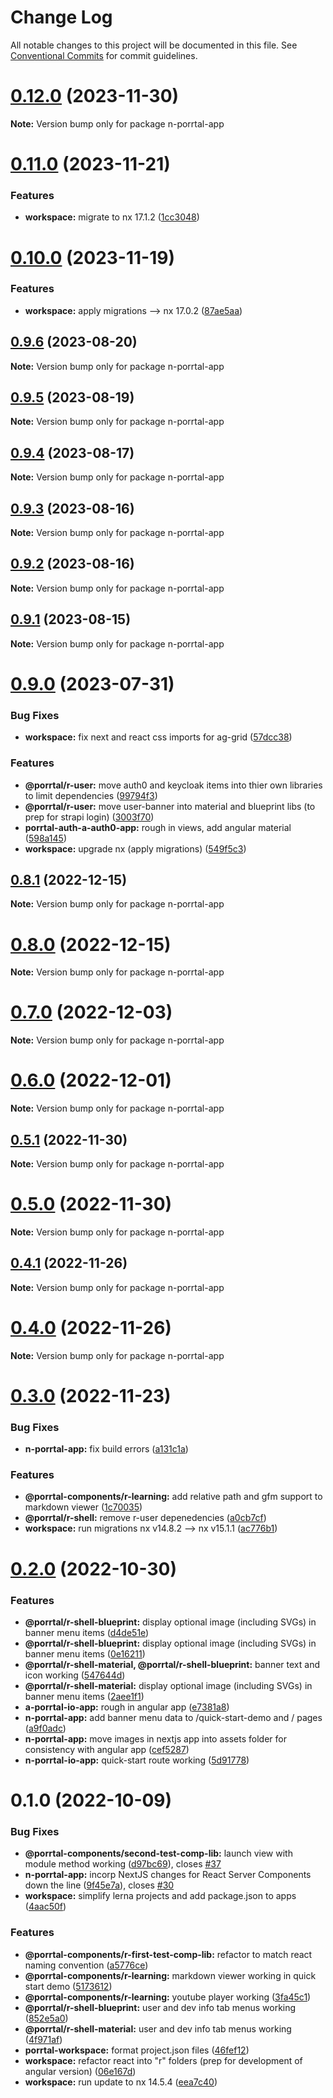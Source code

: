 # Change Log

All notable changes to this project will be documented in this file.
See [Conventional Commits](https://conventionalcommits.org) for commit guidelines.

# [0.12.0](https://github.com/comcast-porrtal/porrtal/compare/v0.11.0...v0.12.0) (2023-11-30)

**Note:** Version bump only for package n-porrtal-app





# [0.11.0](https://github.com/comcast-porrtal/porrtal/compare/v0.10.0...v0.11.0) (2023-11-21)


### Features

* **workspace:** migrate to nx 17.1.2 ([1cc3048](https://github.com/comcast-porrtal/porrtal/commit/1cc3048b60a9eb41bb1512fc4f448ee6feb85dff))





# [0.10.0](https://github.com/comcast-porrtal/porrtal/compare/v0.9.6...v0.10.0) (2023-11-19)

### Features

- **workspace:** apply migrations --> nx 17.0.2 ([87ae5aa](https://github.com/comcast-porrtal/porrtal/commit/87ae5aa23058da6d4f7de095914de2f355e7855c))

## [0.9.6](https://github.com/comcast-porrtal/porrtal/compare/v0.9.5...v0.9.6) (2023-08-20)

**Note:** Version bump only for package n-porrtal-app

## [0.9.5](https://github.com/comcast-porrtal/porrtal/compare/v0.9.4...v0.9.5) (2023-08-19)

**Note:** Version bump only for package n-porrtal-app

## [0.9.4](https://github.com/comcast-porrtal/porrtal/compare/v0.9.3...v0.9.4) (2023-08-17)

**Note:** Version bump only for package n-porrtal-app

## [0.9.3](https://github.com/comcast-porrtal/porrtal/compare/v0.9.2...v0.9.3) (2023-08-16)

**Note:** Version bump only for package n-porrtal-app

## [0.9.2](https://github.com/comcast-porrtal/porrtal/compare/v0.9.1...v0.9.2) (2023-08-16)

**Note:** Version bump only for package n-porrtal-app

## [0.9.1](https://github.com/comcast-porrtal/porrtal/compare/v0.9.0...v0.9.1) (2023-08-15)

**Note:** Version bump only for package n-porrtal-app

# [0.9.0](https://github.com/datumgeek/porrtal/compare/v0.8.1...v0.9.0) (2023-07-31)

### Bug Fixes

- **workspace:** fix next and react css imports for ag-grid ([57dcc38](https://github.com/datumgeek/porrtal/commit/57dcc38eeacbe7cc04f5d28338ede01587976043))

### Features

- **@porrtal/r-user:** move auth0 and keycloak items into thier own libraries to limit dependencies ([99794f3](https://github.com/datumgeek/porrtal/commit/99794f3dfae0bd556039b966887a838944851b34))
- **@porrtal/r-user:** move user-banner into material and blueprint libs (to prep for strapi login) ([3003f70](https://github.com/datumgeek/porrtal/commit/3003f7041275da22f813c23429bee96ee6ea0966))
- **porrtal-auth-a-auth0-app:** rough in views, add angular material ([598a145](https://github.com/datumgeek/porrtal/commit/598a145fc1896971e841776fa30eaa25e4c10949))
- **workspace:** upgrade nx (apply migrations) ([549f5c3](https://github.com/datumgeek/porrtal/commit/549f5c353259b49d668ad91397b9b05a7fadb7e7))

## [0.8.1](https://github.com/datumgeek/porrtal/compare/v0.8.0...v0.8.1) (2022-12-15)

**Note:** Version bump only for package n-porrtal-app

# [0.8.0](https://github.com/datumgeek/porrtal/compare/v0.7.0...v0.8.0) (2022-12-15)

**Note:** Version bump only for package n-porrtal-app

# [0.7.0](https://github.com/datumgeek/porrtal/compare/v0.6.0...v0.7.0) (2022-12-03)

**Note:** Version bump only for package n-porrtal-app

# [0.6.0](https://github.com/datumgeek/porrtal/compare/v0.5.1...v0.6.0) (2022-12-01)

**Note:** Version bump only for package n-porrtal-app

## [0.5.1](https://github.com/datumgeek/porrtal/compare/v0.5.0...v0.5.1) (2022-11-30)

**Note:** Version bump only for package n-porrtal-app

# [0.5.0](https://github.com/datumgeek/porrtal/compare/v0.4.1...v0.5.0) (2022-11-30)

**Note:** Version bump only for package n-porrtal-app

## [0.4.1](https://github.com/datumgeek/porrtal/compare/v0.4.0...v0.4.1) (2022-11-26)

**Note:** Version bump only for package n-porrtal-app

# [0.4.0](https://github.com/datumgeek/porrtal/compare/v0.3.0...v0.4.0) (2022-11-26)

**Note:** Version bump only for package n-porrtal-app

# [0.3.0](https://github.com/datumgeek/porrtal/compare/v0.2.0...v0.3.0) (2022-11-23)

### Bug Fixes

- **n-porrtal-app:** fix build errors ([a131c1a](https://github.com/datumgeek/porrtal/commit/a131c1aac8482d64f9547752e548db0fe60e0af4))

### Features

- **@porrtal-components/r-learning:** add relative path and gfm support to markdown viewer ([1c70035](https://github.com/datumgeek/porrtal/commit/1c70035383c9c1f5af9de486d35f49e4dda6c89f))
- **@porrtal/r-shell:** remove r-user depenedencies ([a0cb7cf](https://github.com/datumgeek/porrtal/commit/a0cb7cf6a4e4bfdf82549134b16f0db2ba9c69ac))
- **workspace:** run migrations nx v14.8.2 --> nx v15.1.1 ([ac776b1](https://github.com/datumgeek/porrtal/commit/ac776b12c33bedb260e5fda2214a19bed5adc67c))

# [0.2.0](https://github.com/datumgeek/porrtal/compare/v0.1.0...v0.2.0) (2022-10-30)

### Features

- **@porrtal/r-shell-blueprint:** display optional image (including SVGs) in banner menu items ([d4de51e](https://github.com/datumgeek/porrtal/commit/d4de51e0ccf60c3cccb5f7a7f7c09b33850a1388))
- **@porrtal/r-shell-blueprint:** display optional image (including SVGs) in banner menu items ([0e16211](https://github.com/datumgeek/porrtal/commit/0e16211fa003e421c66ff2cc99b834676cdc47ec))
- **@porrtal/r-shell-material, @porrtal/r-shell-blueprint:** banner text and icon working ([547644d](https://github.com/datumgeek/porrtal/commit/547644d13f16344a04ee8c96e6267443eea6742a))
- **@porrtal/r-shell-material:** display optional image (including SVGs) in banner menu items ([2aee1f1](https://github.com/datumgeek/porrtal/commit/2aee1f1c51f03420385906d167a0f0f745f041de))
- **a-porrtal-io-app:** rough in angular app ([e7381a8](https://github.com/datumgeek/porrtal/commit/e7381a8d324f18413b909e8800874d235e1f8567))
- **n-porrtal-app:** add banner menu data to /quick-start-demo and / pages ([a9f0adc](https://github.com/datumgeek/porrtal/commit/a9f0adc7a8510c66fc4b875b791af0b4f74ebbea))
- **n-porrtal-app:** move images in nextjs app into assets folder for consistency with angular app ([cef5287](https://github.com/datumgeek/porrtal/commit/cef528719d8451ebe169bed7a64d36709a8ebcf0))
- **n-porrtal-io-app:** quick-start route working ([5d91778](https://github.com/datumgeek/porrtal/commit/5d917781387de9c2ab6c8738b57ae8162678a3a0))

# 0.1.0 (2022-10-09)

### Bug Fixes

- **@porrtal-components/second-test-comp-lib:** launch view with module method working ([d97bc69](https://github.com/datumgeek/porrtal/commit/d97bc69c5190a6da24dd716c8c40858d83e6bc07)), closes [#37](https://github.com/datumgeek/porrtal/issues/37)
- **n-porrtal-app:** incorp NextJS changes for React Server Components down the line ([9f45e7a](https://github.com/datumgeek/porrtal/commit/9f45e7aab5cb72cf79ab426c8ecc4022e6a640ca)), closes [#30](https://github.com/datumgeek/porrtal/issues/30)
- **workspace:** simplify lerna projects and add package.json to apps ([4aac50f](https://github.com/datumgeek/porrtal/commit/4aac50f046cb0de1b131ce22f130197fd7b0a43f))

### Features

- **@porrtal-components/r-first-test-comp-lib:** refactor to match react naming convention ([a5776ce](https://github.com/datumgeek/porrtal/commit/a5776ce79df86897120e12547d6a0feaaf9529dd))
- **@porrtal-components/r-learning:** markdown viewer working in quick start demo ([5173612](https://github.com/datumgeek/porrtal/commit/517361280e02a61823be6cd13bb3105b44e0f141))
- **@porrtal-components/r-learning:** youtube player working ([3fa45c1](https://github.com/datumgeek/porrtal/commit/3fa45c171f5d56dba87c55e57cb8112c000495c1))
- **@porrtal/r-shell-blueprint:** user and dev info tab menus working ([852e5a0](https://github.com/datumgeek/porrtal/commit/852e5a0b1d3aaa71198770c7018ec58470aee1e7))
- **@porrtal/r-shell-material:** user and dev info tab menus working ([4f971af](https://github.com/datumgeek/porrtal/commit/4f971af9a07bf287621821fbefdf4c8086573adc))
- **porrtal-workspace:** format project.json files ([46fef12](https://github.com/datumgeek/porrtal/commit/46fef12bba99d07cc883cb08ab46e38ad232aae9))
- **workspace:** refactor react into "r" folders (prep for development of angular version) ([06e167d](https://github.com/datumgeek/porrtal/commit/06e167ddc353b0ba9f9b1c3b480474ff9614f237))
- **workspace:** run update to nx 14.5.4 ([eea7c40](https://github.com/datumgeek/porrtal/commit/eea7c40d0c00d63f3ab7d523f50edaaee4ab5843))
